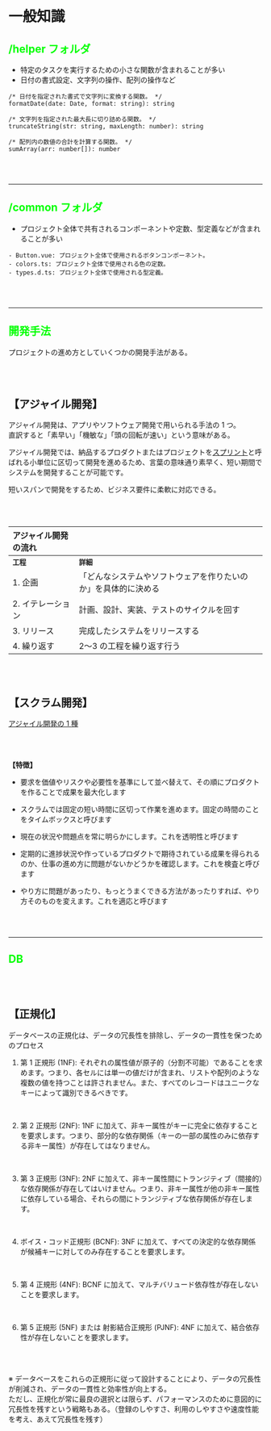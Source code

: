 # **一般知識**

## **<font color="#00ff00">/helper フォルダ</font>**

- 特定のタスクを実行するための小さな関数が含まれることが多い
- 日付の書式設定、文字列の操作、配列の操作など

```js:実際の関数例
/* 日付を指定された書式で文字列に変換する関数。 */
formatDate(date: Date, format: string): string

/* 文字列を指定された最大長に切り詰める関数。 */
truncateString(str: string, maxLength: number): string

/* 配列内の数値の合計を計算する関数。 */
sumArray(arr: number[]): number
```

<br>
<br>

---

## **<font color="#00ff00">/common フォルダ</font>**

- プロジェクト全体で共有されるコンポーネントや定数、型定義などが含まれることが多い

```js:例
- Button.vue: プロジェクト全体で使用されるボタンコンポーネント。
- colors.ts: プロジェクト全体で使用される色の定数。
- types.d.ts: プロジェクト全体で使用される型定義。
```

<br>
<br>

---

## **<font color="#00ff00">開発手法</font>**

プロジェクトの進め方としていくつかの開発手法がある。

<br>
<br>

## **【アジャイル開発】**

アジャイル開発は、アプリやソフトウェア開発で用いられる手法の 1 つ。<br>
直訳すると「素早い」「機敏な」「頭の回転が速い」という意味がある。<br>

アジャイル開発では、納品するプロダクトまたはプロジェクトを[スプリント](https://www.atlassian.com/ja/agile/scrum/sprints)と呼ばれる小単位に区切って開発を進めるため、言葉の意味通り素早く、短い期間でシステムを開発することが可能です。

短いスパンで開発をするため、ビジネス要件に柔軟に対応できる。

<br>
<br>

| アジャイル開発の流れ |                                                                |
| :------------------- | :------------------------------------------------------------- |
| **`工程`**           | **`詳細`**                                                     |
| 1. 企画              | 「どんなシステムやソフトウェアを作りたいのか」を具体的に決める |
| 2. イテレーション    | 計画、設計、実装、テストのサイクルを回す                       |
| 3. リリース          | 完成したシステムをリリースする                                 |
| 4. 繰り返す          | 2〜3 の工程を繰り返す行う                                      |

<br>
<br>

## **【スクラム開発】**

[アジャイル開発の 1 種](https://codezine.jp/article/detail/12296)<br>

<br>
<br>

**【特徴】**

- 要求を価値やリスクや必要性を基準にして並べ替えて、その順にプロダクトを作ることで成果を最大化します

- スクラムでは固定の短い時間に区切って作業を進めます。固定の時間のことをタイムボックスと呼びます

- 現在の状況や問題点を常に明らかにします。これを透明性と呼びます

- 定期的に進捗状況や作っているプロダクトで期待されている成果を得られるのか、仕事の進め方に問題がないかどうかを確認します。これを検査と呼びます

- やり方に問題があったり、もっとうまくできる方法があったりすれば、やり方そのものを変えます。これを適応と呼びます

<br>
<br>

---

## **<font color="#00ff00">DB</font>**

<br>
<br>

## **【正規化】**

データベースの正規化は、データの冗長性を排除し、データの一貫性を保つためのプロセス

1. 第 1 正規形 (1NF): それぞれの属性値が原子的（分割不可能）であることを求めます。つまり、各セルには単一の値だけが含まれ、リストや配列のような複数の値を持つことは許されません。また、すべてのレコードはユニークなキーによって識別できるべきです。

<br>

2. 第 2 正規形 (2NF): 1NF に加えて、非キー属性がキーに完全に依存することを要求します。つまり、部分的な依存関係（キーの一部の属性のみに依存する非キー属性）が存在してはなりません。

<br>

3. 第 3 正規形 (3NF): 2NF に加えて、非キー属性間にトランジティブ（間接的）な依存関係が存在してはいけません。つまり、非キー属性が他の非キー属性に依存している場合、それらの間にトランジティブな依存関係が存在します。

<br>

4. ボイス・コッド正規形 (BCNF): 3NF に加えて、すべての決定的な依存関係が候補キーに対してのみ存在することを要求します。

<br>

5. 第 4 正規形 (4NF): BCNF に加えて、マルチバリュード依存性が存在しないことを要求します。

<br>

6. 第 5 正規形 (5NF) または 射影結合正規形 (PJNF): 4NF に加えて、結合依存性が存在しないことを要求します。

<br>
<br>

※ データベースをこれらの正規形に従って設計することにより、データの冗長性が削減され、データの一貫性と効率性が向上する。<br>
ただし、正規化が常に最良の選択とは限らず、パフォーマンスのために意図的に冗長性を残すという戦略もある。（登録のしやすさ、利用のしやすさや速度性能を考え、あえて冗長性を残す）
